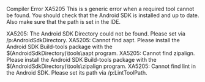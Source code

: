 Compiler Error XA5205
This is s generic error when a required tool cannot be found. You should check that the Android SDK is installed and up to date. Also make sure that the path is set in the IDE.

XA5205: The Android SDK Directory could not be found. Please set via /p:AndroidSdkDirectory.
XA5205: Cannot find aapt. Please install the Android SDK Build-tools package with the $(AndroidSdkDirectory)\tools\aapt program.
XA5205: Cannot find zipalign. Please install the Android SDK Build-tools package with the $(AndroidSdkDirectory)\tools\zipalign program.
XA5205: Cannot find lint in the Android SDK. Please set its path via /p:LintToolPath.
